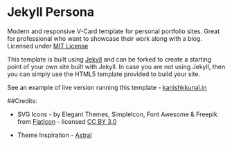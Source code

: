 Jekyll Persona
======================

Modern and responsive V-Card template for personal portfolio sites. Great for professional who want to showcase their work along with a blog. Licensed under [MIT License](http://opensource.org/licenses/MIT)

This template is built using [Jekyll](http://jekyllrb.com/) and can be forked to create a starting point of your own site built with Jekyll. In case you are not using Jekyll, then you can simply use the HTML5 template provided to build your site.


See an example of live version running this template - [kanishkkunal.in](http://kanishkkunal.in)

##Credits:

- SVG Icons - by Elegant Themes, SimpleIcon, Font Awesome & Freepik from [FlatIcon](http://www.flaticon.com) - licensed [CC BY 3.0](http://creativecommons.org/licenses/by/3.0/)

- Theme Inspiration - [Astral](http://html5up.net/astral)
